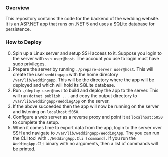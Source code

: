 ### Overview
This repository contains the code for the backend of the wedding website.
It is an ASP.NET app that runs on .NET 5 and uses a SQLite database for persistence.

### How to Deploy
0) Spin up a Linux server and setup SSH access to it. Suppose you login
   to the server with `ssh user@host`. The account you use to login must
   have sudo privileges.
1) Prepare the server by running `./prepare-server user@host`. This will
   create the user `weddingapp` with the home directory `/var/lib/weddingapp`.
   This will be the directory where the app will be deployed and which will
   hold its SQLite database.
2) Run `./deploy user@host` to build and deploy the app to the server. This
   will run `dotnet publish ...` and copy the output directory to
   `/var/lib/weddingapp/WeddingApp` on the server.
3) If the above succeeded then the app will now be running on the server
   and listening on `localhost:5050`.
4) Configure a web server as a reverse proxy and point it at `localhost:5050`
   to complete the setup.
5) When it comes time to export data from the app, login to the server over
   SSH and navigate to `/var/lib/weddingapp/WeddingApp`. The you can run
   the CLI tool with `./WeddingApp.Cli [command]`. If you run the `WeddingApp.Cli`
   binary with no arguments, then a list of commands will be printed.